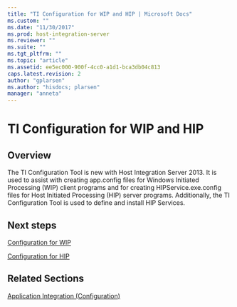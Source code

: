 ```yaml
---
title: "TI Configuration for WIP and HIP | Microsoft Docs"
ms.custom: ""
ms.date: "11/30/2017"
ms.prod: host-integration-server
ms.reviewer: ""
ms.suite: ""
ms.tgt_pltfrm: ""
ms.topic: "article"
ms.assetid: ee5ec000-900f-4cc0-a1d1-bca3db04c813
caps.latest.revision: 2
author: "gplarsen"
ms.author: "hisdocs; plarsen"
manager: "anneta"
---
```

# TI Configuration for WIP and HIP

## Overview
The TI Configuration Tool is new with Host Integration Server 2013. It is used to assist with creating app.config files for Windows Initiated Processing (WIP) client programs and for creating HIPService.exe.config files for Host Initiated Processing (HIP) server programs. Additionally, the TI Configuration Tool is used to define and install HIP Services.

## Next steps
[Configuration for WIP](../core/configuration-for-wip.md)

[Configuration for HIP](../core/configuration-for-hip.md)

## Related Sections
[Application Integration (Configuration)](../core/application-integration-configuration-2.md)
